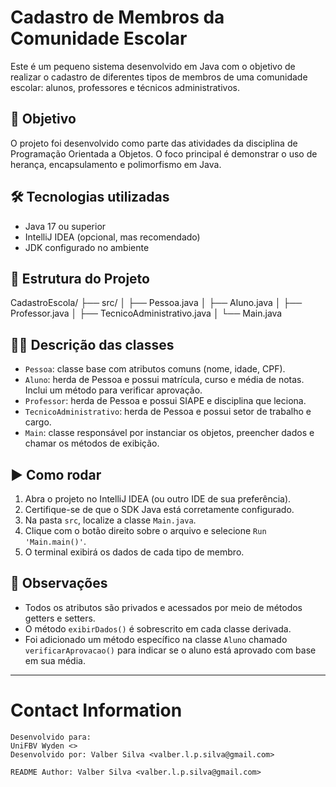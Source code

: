 # Cadastro de Membros da Comunidade Escolar

Este é um pequeno sistema desenvolvido em Java com o objetivo de realizar o cadastro de diferentes tipos de membros de uma comunidade escolar: alunos, professores e técnicos administrativos.

## 🎯 Objetivo

O projeto foi desenvolvido como parte das atividades da disciplina de Programação Orientada a Objetos. O foco principal é demonstrar o uso de herança, encapsulamento e polimorfismo em Java.

## 🛠️ Tecnologias utilizadas

- Java 17 ou superior
- IntelliJ IDEA (opcional, mas recomendado)
- JDK configurado no ambiente

## 📁 Estrutura do Projeto

CadastroEscola/
├── src/
│   ├── Pessoa.java
│   ├── Aluno.java
│   ├── Professor.java
│   ├── TecnicoAdministrativo.java
│   └── Main.java

## 🧑‍🏫 Descrição das classes

- `Pessoa`: classe base com atributos comuns (nome, idade, CPF).
- `Aluno`: herda de Pessoa e possui matrícula, curso e média de notas. Inclui um método para verificar aprovação.
- `Professor`: herda de Pessoa e possui SIAPE e disciplina que leciona.
- `TecnicoAdministrativo`: herda de Pessoa e possui setor de trabalho e cargo.
- `Main`: classe responsável por instanciar os objetos, preencher dados e chamar os métodos de exibição.

## ▶️ Como rodar

1. Abra o projeto no IntelliJ IDEA (ou outro IDE de sua preferência).
2. Certifique-se de que o SDK Java está corretamente configurado.
3. Na pasta `src`, localize a classe `Main.java`.
4. Clique com o botão direito sobre o arquivo e selecione `Run 'Main.main()'`.
5. O terminal exibirá os dados de cada tipo de membro.

## 📌 Observações

- Todos os atributos são privados e acessados por meio de métodos getters e setters.
- O método `exibirDados()` é sobrescrito em cada classe derivada.
- Foi adicionado um método específico na classe `Aluno` chamado `verificarAprovacao()` para indicar se o aluno está aprovado com base em sua média.

---


# Contact Information

```
Desenvolvido para:
UniFBV Wyden <>
Desenvolvido por: Valber Silva <valber.l.p.silva@gmail.com>

README Author: Valber Silva <valber.l.p.silva@gmail.com>
```
